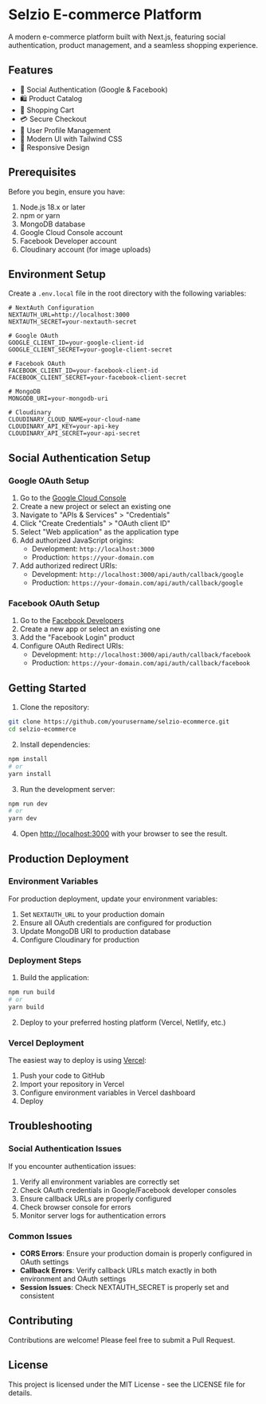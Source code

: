 # Selzio E-commerce Platform

A modern e-commerce platform built with Next.js, featuring social authentication, product management, and a seamless shopping experience.

## Features

- 🔐 Social Authentication (Google & Facebook)
- 🛍️ Product Catalog
- 🛒 Shopping Cart
- 💳 Secure Checkout
- 👤 User Profile Management
- 🎨 Modern UI with Tailwind CSS
- 📱 Responsive Design

## Prerequisites

Before you begin, ensure you have:

1. Node.js 18.x or later
2. npm or yarn
3. MongoDB database
4. Google Cloud Console account
5. Facebook Developer account
6. Cloudinary account (for image uploads)

## Environment Setup

Create a `.env.local` file in the root directory with the following variables:

```env
# NextAuth Configuration
NEXTAUTH_URL=http://localhost:3000
NEXTAUTH_SECRET=your-nextauth-secret

# Google OAuth
GOOGLE_CLIENT_ID=your-google-client-id
GOOGLE_CLIENT_SECRET=your-google-client-secret

# Facebook OAuth
FACEBOOK_CLIENT_ID=your-facebook-client-id
FACEBOOK_CLIENT_SECRET=your-facebook-client-secret

# MongoDB
MONGODB_URI=your-mongodb-uri

# Cloudinary
CLOUDINARY_CLOUD_NAME=your-cloud-name
CLOUDINARY_API_KEY=your-api-key
CLOUDINARY_API_SECRET=your-api-secret
```

## Social Authentication Setup

### Google OAuth Setup

1. Go to the [Google Cloud Console](https://console.cloud.google.com/)
2. Create a new project or select an existing one
3. Navigate to "APIs & Services" > "Credentials"
4. Click "Create Credentials" > "OAuth client ID"
5. Select "Web application" as the application type
6. Add authorized JavaScript origins:
   - Development: `http://localhost:3000`
   - Production: `https://your-domain.com`
7. Add authorized redirect URIs:
   - Development: `http://localhost:3000/api/auth/callback/google`
   - Production: `https://your-domain.com/api/auth/callback/google`

### Facebook OAuth Setup

1. Go to the [Facebook Developers](https://developers.facebook.com/)
2. Create a new app or select an existing one
3. Add the "Facebook Login" product
4. Configure OAuth Redirect URIs:
   - Development: `http://localhost:3000/api/auth/callback/facebook`
   - Production: `https://your-domain.com/api/auth/callback/facebook`

## Getting Started

1. Clone the repository:
```bash
git clone https://github.com/yourusername/selzio-ecommerce.git
cd selzio-ecommerce
```

2. Install dependencies:
```bash
npm install
# or
yarn install
```

3. Run the development server:
```bash
npm run dev
# or
yarn dev
```

4. Open [http://localhost:3000](http://localhost:3000) with your browser to see the result.

## Production Deployment

### Environment Variables

For production deployment, update your environment variables:

1. Set `NEXTAUTH_URL` to your production domain
2. Ensure all OAuth credentials are configured for production
3. Update MongoDB URI to production database
4. Configure Cloudinary for production

### Deployment Steps

1. Build the application:
```bash
npm run build
# or
yarn build
```

2. Deploy to your preferred hosting platform (Vercel, Netlify, etc.)

### Vercel Deployment

The easiest way to deploy is using [Vercel](https://vercel.com):

1. Push your code to GitHub
2. Import your repository in Vercel
3. Configure environment variables in Vercel dashboard
4. Deploy

## Troubleshooting

### Social Authentication Issues

If you encounter authentication issues:

1. Verify all environment variables are correctly set
2. Check OAuth credentials in Google/Facebook developer consoles
3. Ensure callback URLs are properly configured
4. Check browser console for errors
5. Monitor server logs for authentication errors

### Common Issues

- **CORS Errors**: Ensure your production domain is properly configured in OAuth settings
- **Callback Errors**: Verify callback URLs match exactly in both environment and OAuth settings
- **Session Issues**: Check NEXTAUTH_SECRET is properly set and consistent

## Contributing

Contributions are welcome! Please feel free to submit a Pull Request.

## License

This project is licensed under the MIT License - see the LICENSE file for details.



